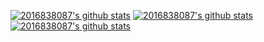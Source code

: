 [![2016838087's github stats](https://github-readme-stats.vercel.app/api?username=2016838087&theme=tokyonight)](https://github.com/2016838087)
[![2016838087's github stats](https://github-readme-streak-stats.herokuapp.com/?user=2016838087&theme=tokyonight)](https://github.com/2016838087)
[![2016838087's github stats](https://github-readme-stats.vercel.app/api/top-langs/?username=2016838087&layout=compact&theme=tokyonight)](https://github.com/2016838087)
